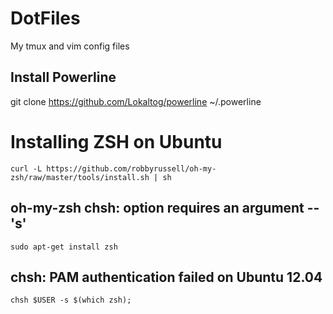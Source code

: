 # DotFiles

My tmux and vim config files


## Install Powerline

git clone https://github.com/Lokaltog/powerline ~/.powerline


# Installing ZSH on Ubuntu

    curl -L https://github.com/robbyrussell/oh-my-zsh/raw/master/tools/install.sh | sh
    
    
## oh-my-zsh chsh: option requires an argument -- 's'

    sudo apt-get install zsh
    
## chsh: PAM authentication failed on Ubuntu 12.04     

    chsh $USER -s $(which zsh);
